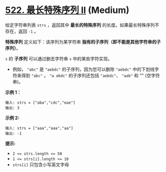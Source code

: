 # [522. 最长特殊序列 II][link] (Medium)

[link]: https://leetcode.cn/problems/longest-uncommon-subsequence-ii/

给定字符串列表 `strs` ，返回其中 **最长的特殊序列** 的长度。如果最长特殊序列不存在，返回 `-1` 。

**特殊序列** 定义如下：该序列为某字符串 **独有的子序列（即不能是其他字符串的子序列）**。

`s` 的 **子序列** 可以通过删去字符串 `s` 中的某些字符实现。

- 例如， `"abc"` 是 `"aebdc"` 的子序列，因为您可以删除 `"aebdc"` 中的下划线字符来得到 `"abc"` 。 `"a
ebdc"` 的子序列还包括 `"aebdc"`、 `"aeb"` 和 "" (空字符串)。

**示例 1：**

```
输入: strs = ["aba","cdc","eae"]
输出: 3

```

**示例 2:**

```
输入: strs = ["aaa","aaa","aa"]
输出: -1

```

**提示:**

- `2 <= strs.length <= 50`
- `1 <= strs[i].length <= 10`
- `strs[i]` 只包含小写英文字母
